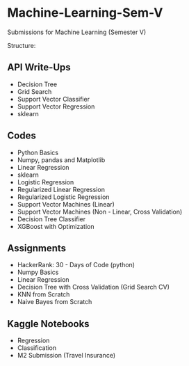 # Machine-Learning-Sem-V
Submissions for Machine Learning (Semester V)

Structure: 

## API Write-Ups
- Decision Tree 
- Grid Search
- Support Vector Classifier 
- Support Vector Regression 
- sklearn
## Codes
- Python Basics
- Numpy, pandas and Matplotlib
- Linear Regression
- sklearn
- Logistic Regression
- Regularized Linear Regression
- Regularized Logistic Regression
- Support Vector Machines (Linear)
- Support Vector Machines (Non - Linear, Cross Validation)
- Decision Tree Classifier
- XGBoost with Optimization 
## Assignments
- HackerRank: 30 - Days of Code (python)
- Numpy Basics
- Linear Regression
- Decision Tree with Cross Validation (Grid Search CV) 
- KNN from Scratch
- Naive Bayes from Scratch

## Kaggle Notebooks
- Regression
- Classification
- M2 Submission (Travel Insurance)
